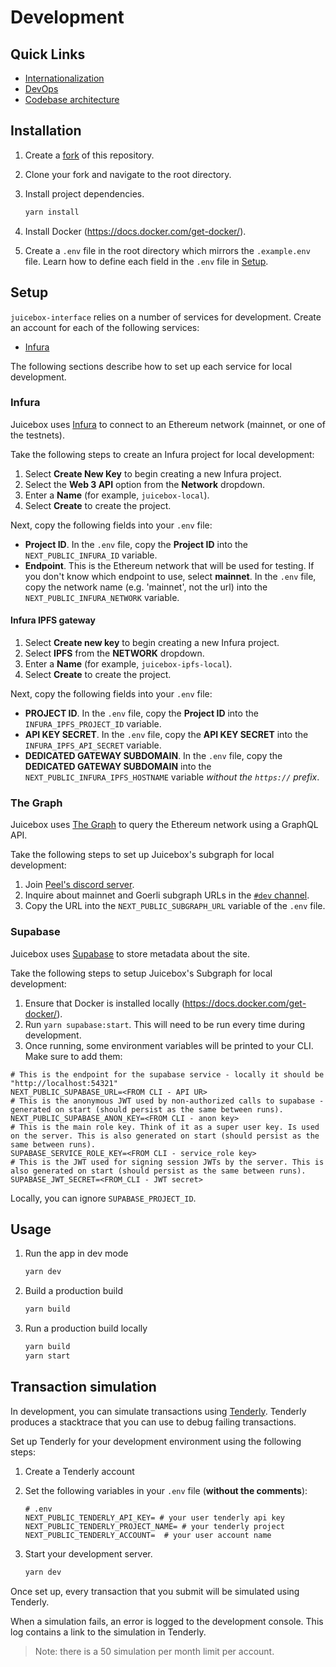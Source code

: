 # Development

## Quick Links

- [Internationalization](internationalization.md)
- [DevOps](devops.md)
- [Codebase architecture](architecture/)

## Installation

1. Create a [fork](https://docs.github.com/en/get-started/quickstart/fork-a-repo) of this repository.
1. Clone your fork and navigate to the root directory.
1. Install project dependencies.

   ```bash
   yarn install
   ```

1. Install Docker (https://docs.docker.com/get-docker/).
1. Create a `.env` file in the root directory which mirrors the `.example.env` file. Learn how to define each field in the `.env` file in [Setup](#setup).

## Setup

`juicebox-interface` relies on a number of services for development. Create an account for each of the following services:

- [Infura](https://infura.io)

The following sections describe how to set up each service for local development.

### Infura

Juicebox uses [Infura](https://infura.io) to connect to an Ethereum network (mainnet, or one of the testnets).

Take the following steps to create an Infura project for local development:

1. Select **Create New Key** to begin creating a new Infura project.
1. Select the **Web 3 API** option from the **Network** dropdown.
1. Enter a **Name** (for example, `juicebox-local`).
1. Select **Create** to create the project.

Next, copy the following fields into your `.env` file:

- **Project ID**. In the `.env` file, copy the **Project ID** into the `NEXT_PUBLIC_INFURA_ID` variable.
- **Endpoint**. This is the Ethereum network that will be used for testing. If you don't know which endpoint to use, select **mainnet**. In the `.env` file, copy the network name (e.g. 'mainnet', not the url) into the `NEXT_PUBLIC_INFURA_NETWORK` variable.

#### Infura IPFS gateway

1. Select **Create new key** to begin creating a new Infura project.
1. Select **IPFS** from the **NETWORK** dropdown.
1. Enter a **Name** (for example, `juicebox-ipfs-local`).
1. Select **Create** to create the project.

Next, copy the following fields into your `.env` file:

- **PROJECT ID**. In the `.env` file, copy the **Project ID** into the `INFURA_IPFS_PROJECT_ID` variable.
- **API KEY SECRET**. In the `.env` file, copy the **API KEY SECRET** into the `INFURA_IPFS_API_SECRET` variable.
- **DEDICATED GATEWAY SUBDOMAIN**. In the `.env` file, copy the **DEDICATED GATEWAY SUBDOMAIN** into the `NEXT_PUBLIC_INFURA_IPFS_HOSTNAME` variable _without the `https://` prefix_.

### The Graph

Juicebox uses [The Graph](https://thegraph.com) to query the Ethereum network using a GraphQL API.

Take the following steps to set up Juicebox's subgraph for local development:

1. Join [Peel's discord server](https://discord.gg/akpxJZ5HKR).
2. Inquire about mainnet and Goerli subgraph URLs in the [`#dev` channel](https://discord.com/channels/939317843059679252/939705688563810304).
3. Copy the URL into the `NEXT_PUBLIC_SUBGRAPH_URL` variable of the `.env` file.

### Supabase

Juicebox uses [Supabase](https://supabase.com/) to store metadata about the site.

Take the following steps to setup Juicebox's Subgraph for local development:

1. Ensure that Docker is installed locally (https://docs.docker.com/get-docker/).
1. Run `yarn supabase:start`. This will need to be run every time during development.
1. Once running, some environment variables will be printed to your CLI. Make sure to add them:

```
# This is the endpoint for the supabase service - locally it should be "http://localhost:54321"
NEXT_PUBLIC_SUPABASE_URL=<FROM CLI - API UR>
# This is the anonymous JWT used by non-authorized calls to supabase - generated on start (should persist as the same between runs).
NEXT_PUBLIC_SUPABASE_ANON_KEY=<FROM CLI - anon key>
# This is the main role key. Think of it as a super user key. Is used on the server. This is also generated on start (should persist as the same between runs).
SUPABASE_SERVICE_ROLE_KEY=<FROM CLI - service_role key>
# This is the JWT used for signing session JWTs by the server. This is also generated on start (should persist as the same between runs).
SUPABASE_JWT_SECRET=<FROM_CLI - JWT secret>
```

Locally, you can ignore `SUPABASE_PROJECT_ID`.

## Usage

1. Run the app in dev mode

   ```bash
   yarn dev
   ```

2. Build a production build

   ```bash
   yarn build
   ```

3. Run a production build locally

   ```bash
   yarn build
   yarn start
   ```

## Transaction simulation

In development, you can simulate transactions using [Tenderly](https://tenderly.co/). Tenderly produces a stacktrace that you can use to debug failing transactions.

Set up Tenderly for your development environment using the following steps:

1. Create a Tenderly account
2. Set the following variables in your `.env` file (**without the comments**):

   ```
   # .env
   NEXT_PUBLIC_TENDERLY_API_KEY= # your user tenderly api key
   NEXT_PUBLIC_TENDERLY_PROJECT_NAME= # your tenderly project
   NEXT_PUBLIC_TENDERLY_ACCOUNT=  # your user account name
   ```

3. Start your development server.

   ```bash
   yarn dev
   ```

Once set up, every transaction that you submit will be simulated using Tenderly.

When a simulation fails, an error is logged to the development console. This log contains a link to the simulation in Tenderly.

> Note: there is a 50 simulation per month limit per account.

